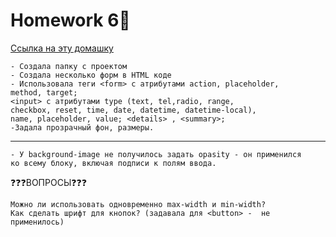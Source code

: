 # Homework 6🌺

[Ссылка на эту домашку](https://alexandra77718.github.io/hw6/)

```
- Создала папку с проектом
- Создала несколько форм в HTML коде
- Использовала теги <form> с атрибутами action, placeholder,
method, target;
<input> с атрибутами type (text, tel,radio, range, 
checkbox, reset, time, date, datetime, datetime-local),
name, placeholder, value; <details> , <summary>; 
-Задала прозрачный фон, размеры.
```
---
```
- У background-image не получилось задать opasity - он применился 
ко всему блоку, включая подписи к полям ввода.
```
❓❓❓ВОПРОСЫ❓❓❓
```
Можно ли использовать одновременно max-width и min-width?
Как сделать шрифт для кнопок? (задавала для <button> -  не применилось)
```

